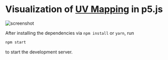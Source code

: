 # Visualization of [UV Mapping](https://en.wikipedia.org/wiki/UV_mapping) in p5.js

![screenshot](https://i.imgur.com/LMrMVah.png)


After installing the dependencies via `npm install` or `yarn`, run

```sh
npm start
```

to start the development server.


